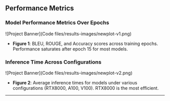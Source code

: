 ## Performance Metrics

### Model Performance Metrics Over Epochs
![Project Banner](Code files/results-images/newplot-v1.png)

- **Figure 1**: BLEU, ROUGE, and Accuracy scores across training epochs. Performance saturates after epoch 15 for most models.

### Inference Time Across Configurations
![Project Banner](Code files/results-images/newplot-v2.png)

- **Figure 2**: Average inference times for models under various configurations (RTX8000, A100, V100). RTX8000 is the most efficient.

---
